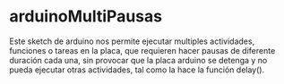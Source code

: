# arduinoMultiPausas
Este sketch de arduino nos permite ejecutar multiples actividades, funciones o tareas en la placa, que requieren hacer pausas de diferente duración cada una, sin provocar que la placa arduino se detenga y no pueda ejecutar otras actividades, tal como la hace la función delay().
